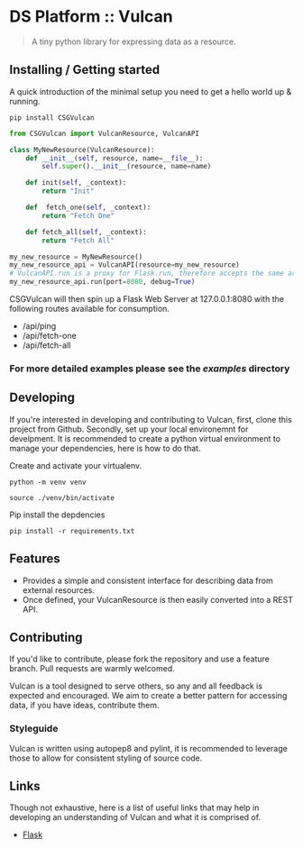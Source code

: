 # DS Platform :: Vulcan

> A tiny python library for expressing data as a resource.

## Installing / Getting started

A quick introduction of the minimal setup you need to get a hello world up &
running.

```shell
pip install CSGVulcan
```

```python
from CSGVulcan import VulcanResource, VulcanAPI

class MyNewResource(VulcanResource):
    def __init__(self, resource, name=__file__):
        self.super().__init__(resource, name=name)

    def init(self, _context):
        return "Init"

    def  fetch_one(self, _context):
        return "Fetch One"

    def fetch_all(self, _context):
        return "Fetch All"

my_new_resource = MyNewResource()
my_new_resource_api = VulcanAPI(resource=my_new_resource)
# VulcanAPI.run is a proxy for Flask.run, therefore accepts the same arguments
my_new_resource_api.run(port=8080, debug=True)
```

CSGVulcan will then spin up a Flask Web Server at 127.0.0.1:8080
with the following routes available for consumption.

- /api/ping
- /api/fetch-one
- /api/fetch-all

### For more detailed examples please see the _examples_ directory

## Developing

If you're interested in developing and contributing to Vulcan, first, clone this project
from Github. Secondly, set up your local environemnt for develpment. It is recommended to
create a python virtual environment to manage your dependencies, here is how to do
that.

Create and activate your virtualenv.

```shell
python -m venv venv
```

```shell
source ./venv/bin/activate
```

Pip install the depdencies

```shell
pip install -r requirements.txt
```

## Features

- Provides a simple and consistent interface for describing data from external resources.
- Once defined, your VulcanResource is then easily converted into a REST API.

## Contributing

If you'd like to contribute, please fork the repository and use a feature
branch. Pull requests are warmly welcomed.

Vulcan is a tool designed to serve others, so any and all feedback is expected and
encouraged. We aim to create a better pattern for accessing data, if you have ideas, contribute them.

### Styleguide

Vulcan is written using autopep8 and pylint, it is recommended to leverage those to allow
for consistent styling of source code.

## Links

Though not exhaustive, here is a list of useful links that may help in developing an understanding of Vulcan and what it is comprised of.

- [Flask](http://flask.pocoo.org/)
